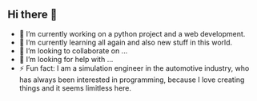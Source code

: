## Hi there 👋

<!--
**cswjo/cswjo** is a ✨ _special_ ✨ repository because its `README.md` (this file) appears on your GitHub profile.

Here are some ideas to get you started:

- 🔭 I’m currently working on ...
- 🌱 I’m currently learning ...
- 👯 I’m looking to collaborate on ...
- 🤔 I’m looking for help with ...
- 💬 Ask me about ...
- 📫 How to reach me: ...
- 😄 Pronouns: ...
- ⚡ Fun fact: ...
-->
- 🔭 I’m currently working on a python project and a web development.
- 🌱 I’m currently learning all again and also new stuff in this world.
- 👯 I’m looking to collaborate on ...
- 🤔 I’m looking for help with ...
- ⚡ Fun fact: I am a simulation engineer in the automotive industry, who has always been interested in programming, because I love creating things and it seems limitless here.
